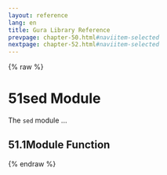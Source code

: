 ```yaml
---
layout: reference
lang: en
title: Gura Library Reference
prevpage: chapter-50.html#naviitem-selected
nextpage: chapter-52.html#naviitem-selected
---
```

{% raw %}
<h1><span class="caption-index-1">51</span>sed Module</h1>
<p>
The <code class="highlighter-rouge">sed</code> module ...
</p>
<h2><span class="caption-index-2">51.1</span><a name="anchor-51-1"></a>Module Function</h2>
{% endraw %}
